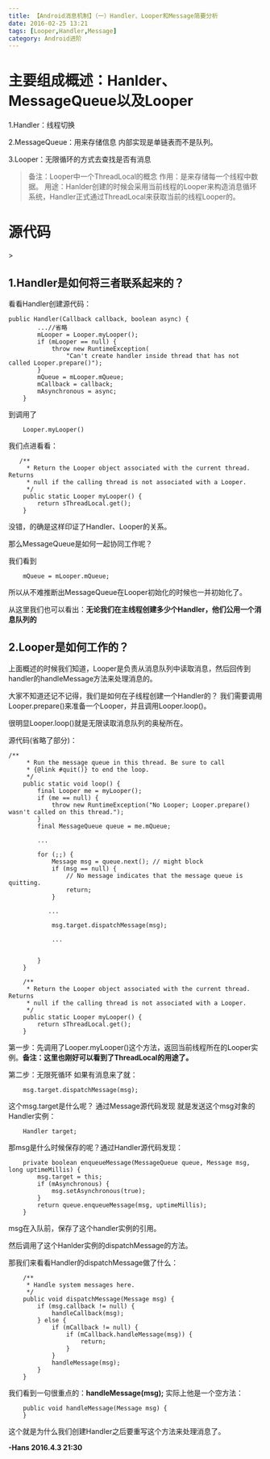 ```yaml
---
title: 【Android消息机制】（一）Handler、Looper和Message简要分析
date: 2016-02-25 13:21
tags: [Looper,Handler,Message]  
category: Android进阶
---
```

<h1>主要组成概述：Hanlder、MessageQueue以及Looper</h1>
1.Handler：线程切换

2.MessageQueue：用来存储信息 内部实现是单链表而不是队列。

3.Looper：无限循环的方式去查找是否有消息
> 备注：Looper中一个ThreadLocal的概念
> 作用：是来存储每一个线程中数据。
> 用途：Hanlder创建的时候会采用当前线程的Looper来构造消息循环系统，Handler正式通过ThreadLocal来获取当前的线程Looper的。

<!-- more -->
<h1>源代码</h1>>

<h2>1.Handler是如何将三者联系起来的？</h2>

看看Handler创建源代码：
```
public Handler(Callback callback, boolean async) {
        ...//省略
        mLooper = Looper.myLooper();
        if (mLooper == null) {
            throw new RuntimeException(
                "Can't create handler inside thread that has not called Looper.prepare()");
        }
        mQueue = mLooper.mQueue;
        mCallback = callback;
        mAsynchronous = async;
    }
```
到调用了
```
	Looper.myLooper()
```
我们点进看看：
```
   /**
     * Return the Looper object associated with the current thread.  Returns
     * null if the calling thread is not associated with a Looper.
     */
    public static Looper myLooper() {
        return sThreadLocal.get();
    }
```
没错，的确是这样印证了Handler、Looper的关系。

那么MessageQueue是如何一起协同工作呢？

我们看到
```
	mQueue = mLooper.mQueue;
```
所以从不难推断出MessageQueue在Looper初始化的时候也一并初始化了。

从这里我们也可以看出：**无论我们在主线程创建多少个Handler，他们公用一个消息队列的**
<h2>2.Looper是如何工作的？</h2>
上面概述的时候我们知道，Looper是负责从消息队列中读取消息，然后回传到handler的handleMessage方法来处理消息的。

大家不知道还记不记得，我们是如何在子线程创建一个Handler的？ 我们需要调用Looper.prepare()来准备一个Looper，并且调用Looper.loop()。

很明显Looper.loop()就是无限读取消息队列的奥秘所在。

源代码(省略了部分)：
```
/**
     * Run the message queue in this thread. Be sure to call
     * {@link #quit()} to end the loop.
     */
    public static void loop() {
        final Looper me = myLooper();
        if (me == null) {
            throw new RuntimeException("No Looper; Looper.prepare() wasn't called on this thread.");
        }
        final MessageQueue queue = me.mQueue;

        ...

        for (;;) {
            Message msg = queue.next(); // might block
            if (msg == null) {
                // No message indicates that the message queue is quitting.
                return;
            }

           ...

            msg.target.dispatchMessage(msg);

            ...

           
        }
    }

    /**
     * Return the Looper object associated with the current thread.  Returns
     * null if the calling thread is not associated with a Looper.
     */
    public static Looper myLooper() {
        return sThreadLocal.get();
    }
```
第一步：先调用了Looper.myLooper()这个方法，返回当前线程所在的Looper实例。**备注：这里也刚好可以看到了ThreadLocal的用途了。**

第二步：无限死循环 如果有消息来了就：
```
	msg.target.dispatchMessage(msg);
```

这个msg.target是什么呢？ 通过Message源代码发现 就是发送这个msg对象的Handler实例： 
```
	Handler target;
```

那msg是什么时候保存的呢？通过Handler源代码发现：
```
    private boolean enqueueMessage(MessageQueue queue, Message msg, long uptimeMillis) {
        msg.target = this;
        if (mAsynchronous) {
            msg.setAsynchronous(true);
        }
        return queue.enqueueMessage(msg, uptimeMillis);
    }
```
msg在入队前，保存了这个handler实例的引用。

然后调用了这个Hanlder实例的dispatchMessage的方法。

那我们来看看Handler的dispatchMessage做了什么：
```
    /**
     * Handle system messages here.
     */
    public void dispatchMessage(Message msg) {
        if (msg.callback != null) {
            handleCallback(msg);
        } else {
            if (mCallback != null) {
                if (mCallback.handleMessage(msg)) {
                    return;
                }
            }
            handleMessage(msg);
        }
    }
```
我们看到一句很重点的：**handleMessage(msg);**
实际上他是一个空方法：
```
    public void handleMessage(Message msg) {
    }
```
这个就是为什么我们创建Handler之后要重写这个方法来处理消息了。

**-Hans 2016.4.3 21:30**